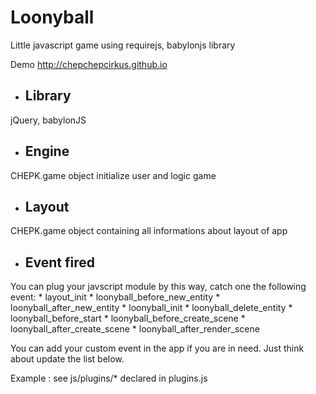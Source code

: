 # Loonyball
Little javascript game using requirejs, babylonjs library

Demo http://chepchepcirkus.github.io

- ## Library ##
jQuery, babylonJS

- ## Engine ##
CHEPK.game object initialize user and logic game

- ## Layout ##
CHEPK.game object containing all informations about layout of app

- ## Event fired ##
You can plug your javscript module by this way, 
catch one the following event:
     * layout_init
     * loonyball_before_new_entity
     * loonyball_after_new_entity
     * loonyball_init
     * loonyball_delete_entity
     * loonyball_before_start
     * loonyball_before_create_scene
     * loonyball_after_create_scene
     * loonyball_after_render_scene
     
 You can add your custom event in the app if you are in need.
 Just think about update the list below.
 
 Example : see js/plugins/*
           declared in plugins.js
